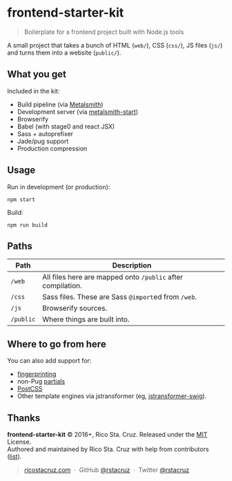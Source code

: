 # frontend-starter-kit

> Boilerplate for a frontend project built with Node.js tools

A small project that takes a bunch of HTML (`web/`), CSS (`css/`), JS files (`js/`) and turns them into a website (`public/`).

## What you get

Included in the kit:

- Build pipeline (via [Metalsmith](http://metalsmith.io))
- Development server (via [metalsmith-start](https://www.npmjs.com/package/metalsmith-start))
- Browserify
- Babel (with stage0 and react JSX)
- Sass + autoprefixer
- Jade/pug support
- Production compression

## Usage

Run in development (or production):

```
npm start
```

Build:

```
npm run build
```

## Paths

| Path | Description |
| ---- | ----------- |
| `/web` | All files here are mapped onto `/public` after compilation. |
| `/css` | Sass files. These are Sass `@import`ed from `/web`. |
| `/js` | Browserify sources. |
| `/public` | Where things are built into. |

## Where to go from here

You can also add support for:

- [fingerprinting](https://github.com/superwolff/metalsmith-fingerprint-ignore)
- non-Pug [partials](https://github.com/RobLoach/metalsmith-jstransformer-partials)
- [PostCSS](https://www.npmjs.com/package/metalsmith-postcss)
- Other template engines via jstransformer (eg, [jstransformer-swig](https://github.com/jstransformers/jstransformer-swig)).

## Thanks

**frontend-starter-kit** © 2016+, Rico Sta. Cruz. Released under the [MIT] License.<br>
Authored and maintained by Rico Sta. Cruz with help from contributors ([list][contributors]).

> [ricostacruz.com](http://ricostacruz.com) &nbsp;&middot;&nbsp;
> GitHub [@rstacruz](https://github.com/rstacruz) &nbsp;&middot;&nbsp;
> Twitter [@rstacruz](https://twitter.com/rstacruz)

[MIT]: http://mit-license.org/
[contributors]: http://github.com/rstacruz/frontend-starter-kit/contributors
